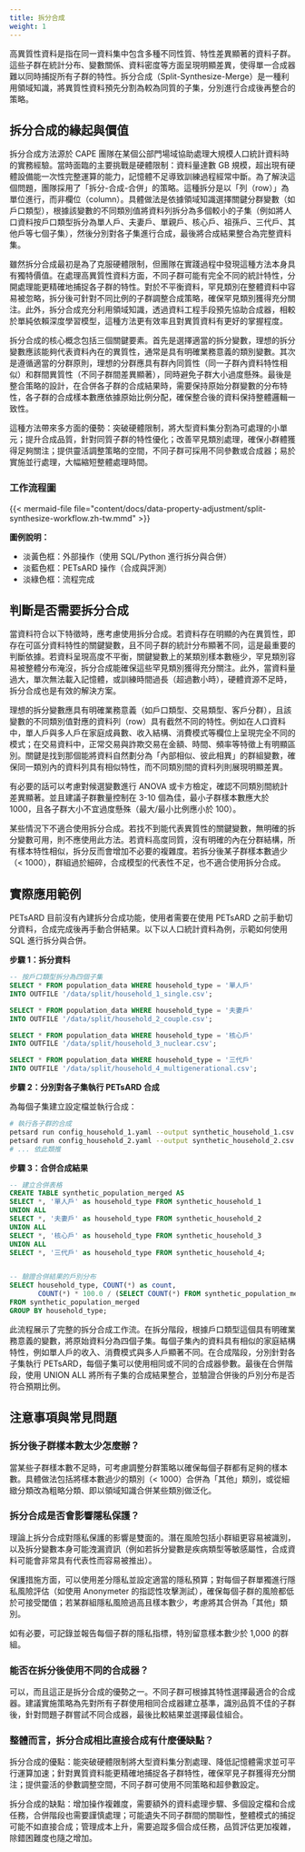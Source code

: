 ```yaml
---
title: 拆分合成
weight: 1
---
```


高異質性資料是指在同一資料集中包含多種不同性質、特性差異顯著的資料子群。這些子群在統計分布、變數關係、資料密度等方面呈現明顯差異，使得單一合成器難以同時捕捉所有子群的特性。拆分合成（Split-Synthesize-Merge）是一種利用領域知識，將異質性資料預先分割為較為同質的子集，分別進行合成後再整合的策略。

## 拆分合成的緣起與價值

拆分合成方法源於 CAPE 團隊在某個公部門場域協助處理大規模人口統計資料時的實務經驗。當時面臨的主要挑戰是硬體限制：資料量達數 GB 規模，超出現有硬體設備能一次性完整運算的能力，記憶體不足導致訓練過程經常中斷。為了解決這個問題，團隊採用了「拆分-合成-合併」的策略。這種拆分是以「列（row）」為單位進行，而非欄位（column）。具體做法是依據領域知識選擇關鍵分群變數（如戶口類型），根據該變數的不同類別值將資料列拆分為多個較小的子集（例如將人口資料按戶口類型拆分為單人戶、夫妻戶、單親戶、核心戶、祖孫戶、三代戶、其他戶等七個子集），然後分別對各子集進行合成，最後將合成結果整合為完整資料集。

雖然拆分合成最初是為了克服硬體限制，但團隊在實踐過程中發現這種方法本身具有獨特價值。在處理高異質性資料方面，不同子群可能有完全不同的統計特性，分開處理能更精確地捕捉各子群的特性。對於不平衡資料，罕見類別在整體資料中容易被忽略，拆分後可針對不同比例的子群調整合成策略，確保罕見類別獲得充分關注。此外，拆分合成充分利用領域知識，透過資料工程手段預先協助合成器，相較於單純依賴深度學習模型，這種方法更有效率且對異質資料有更好的掌握程度。

拆分合成的核心概念包括三個關鍵要素。首先是選擇適當的拆分變數，理想的拆分變數應該能夠代表資料內在的異質性，通常是具有明確業務意義的類別變數。其次是遵循適當的分群原則，理想的分群應具有群內同質性（同一子群內資料特性相似）和群間異質性（不同子群間差異顯著），同時避免子群大小過度懸殊。最後是整合策略的設計，在合併各子群的合成結果時，需要保持原始分群變數的分布特性，各子群的合成樣本數應依據原始比例分配，確保整合後的資料保持整體邏輯一致性。

這種方法帶來多方面的優勢：突破硬體限制，將大型資料集分割為可處理的小單元；提升合成品質，針對同質子群的特性優化；改善罕見類別處理，確保小群體獲得足夠關注；提供靈活調整策略的空間，不同子群可採用不同參數或合成器；易於實施並行處理，大幅縮短整體處理時間。

### 工作流程圖

{{< mermaid-file file="content/docs/data-property-adjustment/split-synthesize-workflow.zh-tw.mmd" >}}

**圖例說明：**

- 淡黃色框：外部操作（使用 SQL/Python 進行拆分與合併）
- 淡藍色框：PETsARD 操作（合成與評測）
- 淡綠色框：流程完成

## 判斷是否需要拆分合成

當資料符合以下特徵時，應考慮使用拆分合成。若資料存在明顯的內在異質性，即存在可區分資料特性的關鍵變數，且不同子群的統計分布顯著不同，這是最重要的判斷依據。若資料呈現高度不平衡，關鍵變數上的某類別樣本數極少，罕見類別容易被整體分布淹沒，拆分合成能確保這些罕見類別獲得充分關注。此外，當資料量過大，單次無法載入記憶體，或訓練時間過長（超過數小時），硬體資源不足時，拆分合成也是有效的解決方案。

理想的拆分變數應具有明確業務意義（如戶口類型、交易類型、客戶分群），且該變數的不同類別值對應的資料列（row）具有截然不同的特性。例如在人口資料中，單人戶與多人戶在家庭成員數、收入結構、消費模式等欄位上呈現完全不同的模式；在交易資料中，正常交易與詐欺交易在金額、時間、頻率等特徵上有明顯區別。關鍵是找到那個能將資料自然劃分為「內部相似、彼此相異」的群組變數，確保同一類別內的資料列具有相似特性，而不同類別間的資料列則展現明顯差異。

有必要的話可以考慮對候選變數進行 ANOVA 或卡方檢定，確認不同類別間統計差異顯著。並且建議子群數量控制在 3-10 個為佳，最小子群樣本數應大於 1000，且各子群大小不宜過度懸殊（最大/最小比例應小於 100）。

某些情況下不適合使用拆分合成。若找不到能代表異質性的關鍵變數，無明確的拆分變數可用，則不應使用此方法。若資料高度同質，沒有明確的內在分群結構，所有樣本特性相似，拆分反而會增加不必要的複雜度。若拆分後某子群樣本數過少（< 1000），群組過於細碎，合成模型的代表性不足，也不適合使用拆分合成。

## 實際應用範例

PETsARD 目前沒有內建拆分合成功能，使用者需要在使用 PETsARD 之前手動切分資料，合成完成後再手動合併結果。以下以人口統計資料為例，示範如何使用 SQL 進行拆分與合併。

**步驟 1：拆分資料**

```sql
-- 按戶口類型拆分為四個子集
SELECT * FROM population_data WHERE household_type = '單人戶'
INTO OUTFILE '/data/split/household_1_single.csv';

SELECT * FROM population_data WHERE household_type = '夫妻戶'
INTO OUTFILE '/data/split/household_2_couple.csv';

SELECT * FROM population_data WHERE household_type = '核心戶'
INTO OUTFILE '/data/split/household_3_nuclear.csv';

SELECT * FROM population_data WHERE household_type = '三代戶'
INTO OUTFILE '/data/split/household_4_multigenerational.csv';
```

**步驟 2：分別對各子集執行 PETsARD 合成**

為每個子集建立設定檔並執行合成：

```bash
# 執行各子群的合成
petsard run config_household_1.yaml --output synthetic_household_1.csv
petsard run config_household_2.yaml --output synthetic_household_2.csv
# ... 依此類推
```

**步驟 3：合併合成結果**

```sql
-- 建立合併表格
CREATE TABLE synthetic_population_merged AS
SELECT *, '單人戶' as household_type FROM synthetic_household_1
UNION ALL
SELECT *, '夫妻戶' as household_type FROM synthetic_household_2
UNION ALL
SELECT *, '核心戶' as household_type FROM synthetic_household_3
UNION ALL
SELECT *, '三代戶' as household_type FROM synthetic_household_4;


-- 驗證合併結果的戶別分布
SELECT household_type, COUNT(*) as count,
       COUNT(*) * 100.0 / (SELECT COUNT(*) FROM synthetic_population_merged) as percentage
FROM synthetic_population_merged
GROUP BY household_type;
```

此流程展示了完整的拆分合成工作流。在拆分階段，根據戶口類型這個具有明確業務意義的變數，將原始資料分為四個子集。每個子集內的資料具有相似的家庭結構特性，例如單人戶的收入、消費模式與多人戶顯著不同。在合成階段，分別針對各子集執行 PETsARD，每個子集可以使用相同或不同的合成器參數。最後在合併階段，使用 UNION ALL 將所有子集的合成結果整合，並驗證合併後的戶別分布是否符合預期比例。

## 注意事項與常見問題

### 拆分後子群樣本數太少怎麼辦？

當某些子群樣本數不足時，可考慮調整分群策略以確保每個子群都有足夠的樣本數。具體做法包括將樣本數過少的類別（< 1000）合併為「其他」類別，或從細緻分類改為粗略分類、即以領域知識合併某些類別做泛化。

### 拆分合成是否會影響隱私保護？

理論上拆分合成對隱私保護的影響是雙面的。潛在風險包括小群組更容易被識別，以及拆分變數本身可能洩漏資訊（例如若拆分變數是疾病類型等敏感屬性，合成資料可能會非常具有代表性而容易被推出）。

保護措施方面，可以使用差分隱私並設定適當的隱私預算；對每個子群單獨進行隱私風險評估（如使用 Anonymeter 的指認性攻擊測試），確保每個子群的風險都低於可接受閾值；若某群組隱私風險過高且樣本數少，考慮將其合併為「其他」類別。

如有必要，可記錄並報告每個子群的隱私指標，特別留意樣本數少於 1,000 的群組。

### 能否在拆分後使用不同的合成器？

可以，而且這正是拆分合成的優勢之一。不同子群可根據其特性選擇最適合的合成器。建議實施策略為先對所有子群使用相同合成器建立基準，識別品質不佳的子群後，針對問題子群嘗試不同合成器，最後比較結果並選擇最佳組合。

### 整體而言，拆分合成相比直接合成有什麼優缺點？

拆分合成的優點：能突破硬體限制將大型資料集分割處理、降低記憶體需求並可平行運算加速；針對異質資料能更精確地捕捉各子群特性，確保罕見子群獲得充分關注；提供靈活的參數調整空間，不同子群可使用不同策略和超參數設定。

拆分合成的缺點：增加操作複雜度，需要額外的資料處理步驟、多個設定檔和合成任務，合併階段也需要謹慎處理；可能遺失不同子群間的關聯性，整體模式的捕捉可能不如直接合成；管理成本上升，需要追蹤多個合成任務，品質評估更加複雜，除錯困難度也隨之增加。